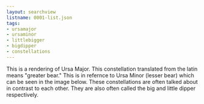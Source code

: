 ```yaml
---
layout: searchview
listname: 0001-list.json
tags:
- ursamajor
- ursaminor
- littlebigger
- bigdipper
- constellations
---
```

This is a rendering of Ursa Major. This constellation translated from the latin means "greater bear." This is in refernce to Ursa Minor (lesser bear) which can be seen in the image below. These constellations are often talked about in contrast to each other. They are also often called the big and little dipper respectively.